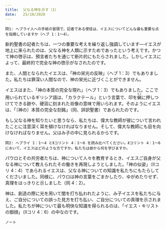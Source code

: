 ```yaml
---
title:  父なる神を示す（1）
date:   25/10/2020
---
```


`問1: ヘブライ人への手紙の冒頭で、記者である使徒は、イエスについてどんな最も重要な点を指摘していますか（ヘブ 1：1～4）。`

新約聖書の記者たちは、一つの重要な考えを繰り返し強調しています―イエスが地上に来られたのは、父なる神を人類に示すためであったという考えです。かつて神の啓示は、預言者たちを通じて断片的にもたらされました。しかしイエスによって、最終的で完全な神の啓示がなされたのです。

また、人間となられたイエスは、「神の栄光の反映」（ヘブ 1：3）でもありました。私たちは罪深い人間なので、神の栄光に近づくことができません。

イエスはまた、「神の本質の完全な現れ」（ヘブ 1：3）でもありました。ここで用いられているギリシア語は、「カラクテール」という言葉で、印を<ruby>蝋<rt>ろう</rt></ruby>に押しつけてできる跡や、硬貨に刻まれた肖像の意味で用いられます。そのようにイエスは、「〔神の〕本質の完全な刻銘」（同、詳訳聖書）であられたのです。

もし父なる神を知りたいと思うなら、私たちは、偉大な教師が彼について言われたことに注意深く耳を傾けなければなりません。そして、偉大な教師にも目を向けなければなりません。父はみ子の中に見られるからです。

`問2: ヘブライ 1：1～4 とⅡコリント 4：1～6 を読み比べてください。Ⅱコリント 4：1～6 において、イエスはどのような方ですか。私たちは彼から何を学びますか。`

パウロとその共労者たちは、神について人々を教育するとき、イエスご自身が父なる神について教えられたその働きを再現しようとしました。「神の似姿」（Ⅱコリ 4：4）であられるイエスは、父なる神についての知識を私たちにもたらしてくださいました。同様に、パウロは神の言葉をごまかしたり、ゆがめたりせず、真理をはっきりと示しました（同 4：2）。

神は、創造の際に光を用いて闇を打ち払われたように、み子イエスを私たちに与え、ご自分についての誤った見方を打ち払い、ご自分についての真理を示されました。私たちが神について最も明快な知識を得られるのは、「イエス・キリストの御顔」（Ⅱコリ 4：6）の中なのです。

`ノート`
